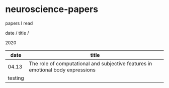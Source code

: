 # neuroscience-papers

papers I read

date / title / 

2020

|date|title|
|-|-|
|04.13| The role of computational and subjective features in emotional body expressions|
|testing||
